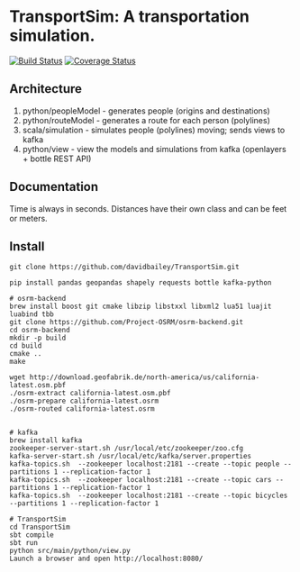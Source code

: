 # TransportSim: A transportation simulation. #

[![Build Status](https://travis-ci.org/davidbailey/TransportSim.svg?branch=master)](https://travis-ci.org/davidbailey/TransportSim)
[![Coverage Status](https://coveralls.io/repos/davidbailey/TransportSim/badge.svg?branch=master&service=github)](https://coveralls.io/github/davidbailey/TransportSim?branch=master)

## Architecture ##

1. python/peopleModel   - generates people (origins and destinations)
2. python/routeModel    - generates a route for each person (polylines)
3. scala/simulation     - simulates people (polylines) moving; sends views to kafka 
4. python/view          - view the models and simulations from kafka (openlayers + bottle REST API)

## Documentation ##
Time is always in seconds.
Distances have their own class and can be feet or meters.

## Install ##

```
git clone https://github.com/davidbailey/TransportSim.git

pip install pandas geopandas shapely requests bottle kafka-python

# osrm-backend
brew install boost git cmake libzip libstxxl libxml2 lua51 luajit luabind tbb
git clone https://github.com/Project-OSRM/osrm-backend.git
cd osrm-backend
mkdir -p build
cd build
cmake ..
make

wget http://download.geofabrik.de/north-america/us/california-latest.osm.pbf
./osrm-extract california-latest.osm.pbf
./osrm-prepare california-latest.osrm
./osrm-routed california-latest.osrm


# kafka
brew install kafka
zookeeper-server-start.sh /usr/local/etc/zookeeper/zoo.cfg
kafka-server-start.sh /usr/local/etc/kafka/server.properties
kafka-topics.sh  --zookeeper localhost:2181 --create --topic people --partitions 1 --replication-factor 1
kafka-topics.sh  --zookeeper localhost:2181 --create --topic cars --partitions 1 --replication-factor 1
kafka-topics.sh  --zookeeper localhost:2181 --create --topic bicycles --partitions 1 --replication-factor 1

# TransportSim
cd TransportSim
sbt compile
sbt run
python src/main/python/view.py
Launch a browser and open http://localhost:8080/
```

